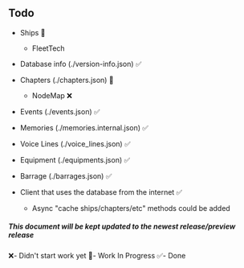 ## Todo

* Ships 📝

  * FleetTech
* Database info (./version-info.json) ✅
* Chapters (./chapters.json) 📝
  * NodeMap ❌
* Events (./events.json) ✅
* Memories (./memories.internal.json) ✅
* Voice Lines (./voice_lines.json) ✅
* Equipment (./equipments.json) ✅
* Barrage (./barrages.json) ✅
* Client that uses the database from the internet ✅
  * Async "cache ships/chapters/etc" methods could be added 

##### This document will be kept updated to the newest release/preview release

❌- Didn't start work yet
📝- Work In Progress
✅- Done